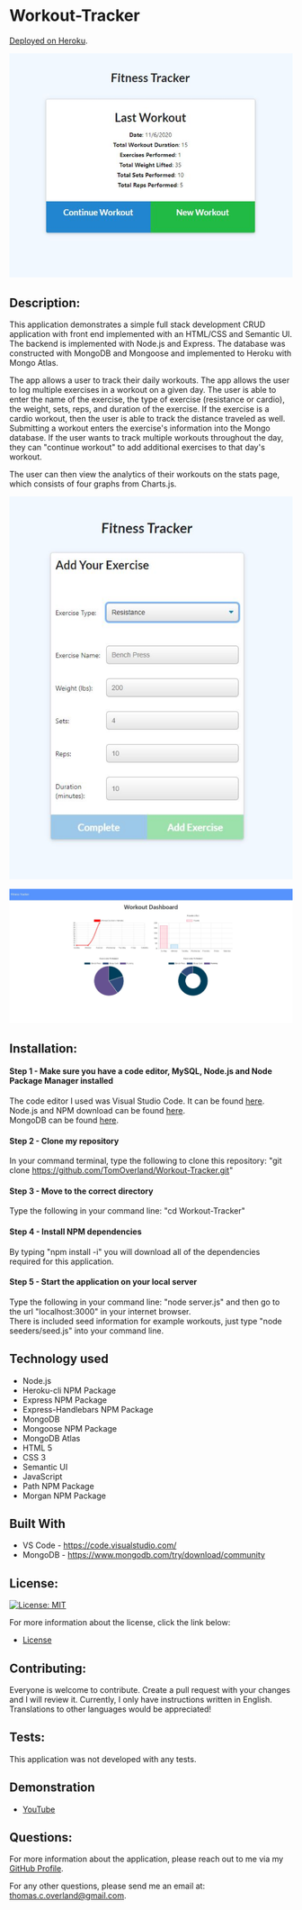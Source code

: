 # Workout-Tracker

[Deployed on Heroku](https://agile-anchorage-58361.herokuapp.com/).

![Screenshot of Application](https://github.com/TomOverland/Workout-Tracker/blob/main/public/assets/Last-Workout.JPG)

## Description:

This application demonstrates a simple full stack development CRUD application with front end implemented with an HTML/CSS and Semantic UI.  The backend is implemented with Node.js and Express. The database was constructed with MongoDB and Mongoose and implemented to Heroku with Mongo Atlas.

The app allows a user to track their daily workouts. The app allows the user to log multiple exercises in a workout on a given day. The user is able to enter the name of the exercise, the type of exercise (resistance or cardio), the weight, sets, reps, and duration of the exercise. If the exercise is a cardio workout, then the user is able to track the distance traveled as well. Submitting a workout enters the exercise's information into the Mongo database. If the user wants to track multiple workouts throughout the day, they can "continue workout" to add additional exercises to that day's workout.  
  
The user can then view the analytics of their workouts on the stats page, which consists of four graphs from Charts.js.

![Screenshot of Application](https://github.com/TomOverland/Workout-Tracker/blob/main/public/assets/Add-New-Exercise.JPG)

![Screenshot of Application](https://github.com/TomOverland/Workout-Tracker/blob/main/public/assets/Analytics.JPG)


## Installation:

#### Step 1 - Make sure you have a code editor, MySQL, Node.js and Node Package Manager installed

The code editor I used was Visual Studio Code. It can be found [here](https://code.visualstudio.com/download).  
Node.js and NPM download can be found [here](https://nodejs.org/en/).  
MongoDB can be found [here](https://www.mongodb.com/try/download/community).

#### Step 2 - Clone my repository

In your command terminal, type the following to clone this repository: "git clone https://github.com/TomOverland/Workout-Tracker.git"

#### Step 3 - Move to the correct directory

Type the following in your command line: "cd Workout-Tracker"

#### Step 4 - Install NPM dependencies

By typing "npm install -i" you will download all of the dependencies required for this application.

#### Step 5 - Start the application on your local server

Type the following in your command line: "node server.js" and then go to the url "localhost:3000" in your internet browser.  
There is included seed information for example workouts, just type "node seeders/seed.js" into your command line.

## Technology used
* Node.js
* Heroku-cli NPM Package
* Express NPM Package
* Express-Handlebars NPM Package
* MongoDB
* Mongoose NPM Package
* MongoDB Atlas
* HTML 5
* CSS 3
* Semantic UI
* JavaScript
* Path NPM Package
* Morgan NPM Package

## Built With
* VS Code - https://code.visualstudio.com/
* MongoDB - https://www.mongodb.com/try/download/community

## License:

[![License: MIT](https://img.shields.io/badge/License-MIT-yellow.svg)](https://opensource.org/licenses/MIT)

For more information about the license, click the link below:

- [License](https://opensource.org/licenses/)

## Contributing:

Everyone is welcome to contribute. Create a pull request with your changes and I will review it. Currently, I only have instructions written in English. Translations to other languages would be appreciated!

## Tests:

This application was not developed with any tests.

## Demonstration

- [YouTube](https://youtu.be/2QJjeok9mIU)

## Questions:

For more information about the application, please reach out to me via my [GitHub Profile](https://github.com/TomOverland).

For any other questions, please send me an email at: thomas.c.overland@gmail.com.
